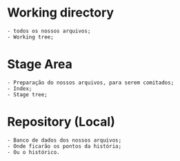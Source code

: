 # Working directory
    - todos os nossos arquivos;
    - Working tree;

# Stage Area
    - Preparação do nossos arquivos, para serem comitados;
    - Index;
    - Stage tree;

# Repository (Local)
    - Banco de dados dos nossos arquivos;
    - Onde ficarão os pontos da história;
    - Ou o histórico.
